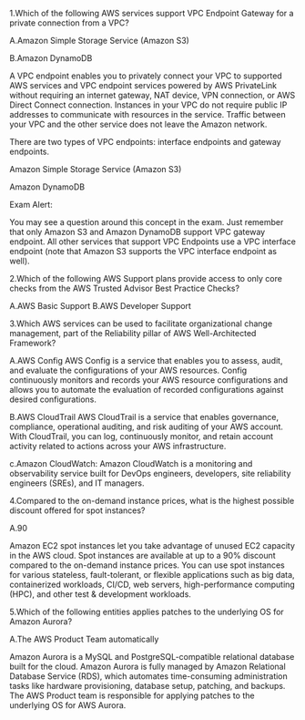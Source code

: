1.Which of the following AWS services support VPC Endpoint Gateway for a private connection from a VPC?

A.Amazon Simple Storage Service (Amazon S3)

B.Amazon DynamoDB

A VPC endpoint enables you to privately connect your VPC to supported AWS services and VPC endpoint services powered by AWS PrivateLink without requiring an internet gateway, NAT device, VPN connection, or AWS Direct Connect connection. Instances in your VPC do not require public IP addresses to communicate with resources in the service. Traffic between your VPC and the other service does not leave the Amazon network.

There are two types of VPC endpoints: interface endpoints and gateway endpoints.

Amazon Simple Storage Service (Amazon S3)

Amazon DynamoDB

Exam Alert:

You may see a question around this concept in the exam. Just remember that only Amazon S3 and Amazon DynamoDB support VPC gateway endpoint. All other services that support VPC Endpoints use a VPC interface endpoint (note that Amazon S3 supports the VPC interface endpoint as well).

2.Which of the following AWS Support plans provide access to only core checks from the AWS Trusted Advisor Best Practice Checks?

A.AWS Basic Support
B.AWS Developer Support

3.Which AWS services can be used to facilitate organizational change management, part of the Reliability pillar of AWS Well-Architected Framework?

A.AWS Config
AWS Config is a service that enables you to assess, audit, and evaluate the configurations of your AWS resources. Config continuously monitors and records your AWS resource configurations and allows you to automate the evaluation of recorded configurations against desired configurations.

B.AWS CloudTrail
AWS CloudTrail is a service that enables governance, compliance, operational auditing, and risk auditing of your AWS account. With CloudTrail, you can log, continuously monitor, and retain account activity related to actions across your AWS infrastructure.

c.Amazon CloudWatch:
Amazon CloudWatch is a monitoring and observability service built for DevOps engineers, developers, site reliability engineers (SREs), and IT managers.

4.Compared to the on-demand instance prices, what is the highest possible discount offered for spot instances?

A.90

Amazon EC2 spot instances let you take advantage of unused EC2 capacity in the AWS cloud. Spot instances are available at up to a 90% discount compared to the on-demand instance prices. You can use spot instances for various stateless, fault-tolerant, or flexible applications such as big data, containerized workloads, CI/CD, web servers, high-performance computing (HPC), and other test & development workloads.

5.Which of the following entities applies patches to the underlying OS for Amazon Aurora?

A.The AWS Product Team automatically

Amazon Aurora is a MySQL and PostgreSQL-compatible relational database built for the cloud. Amazon Aurora is fully managed by Amazon Relational Database Service (RDS), which automates time-consuming administration tasks like hardware provisioning, database setup, patching, and backups. The AWS Product team is responsible for applying patches to the underlying OS for AWS Aurora.
